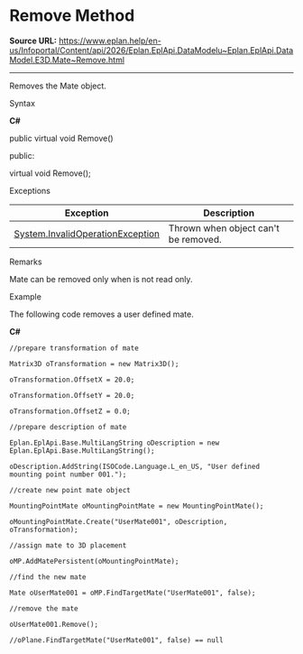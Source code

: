 # Remove Method

**Source URL:** https://www.eplan.help/en-us/Infoportal/Content/api/2026/Eplan.EplApi.DataModelu~Eplan.EplApi.DataModel.E3D.Mate~Remove.html

---

Removes the Mate object.

Syntax

**C#**



public virtual void Remove()

public:

virtual void Remove();


Exceptions

| Exception | Description |
| --- | --- |
| [System.InvalidOperationException](#) | Thrown when object can't be removed. |

Remarks

Mate can be removed only when is not read only.

Example

The following code removes a user defined mate.

**C#**

```
//prepare transformation of mate

Matrix3D oTransformation = new Matrix3D();

oTransformation.OffsetX = 20.0;

oTransformation.OffsetY = 20.0;

oTransformation.OffsetZ = 0.0;

//prepare description of mate

Eplan.EplApi.Base.MultiLangString oDescription = new Eplan.EplApi.Base.MultiLangString();

oDescription.AddString(ISOCode.Language.L_en_US, "User defined mounting point number 001.");

//create new point mate object

MountingPointMate oMountingPointMate = new MountingPointMate();

oMountingPointMate.Create("UserMate001", oDescription, oTransformation);

//assign mate to 3D placement

oMP.AddMatePersistent(oMountingPointMate);

//find the new mate

Mate oUserMate001 = oMP.FindTargetMate("UserMate001", false);

//remove the mate

oUserMate001.Remove();

//oPlane.FindTargetMate("UserMate001", false) == null

```
